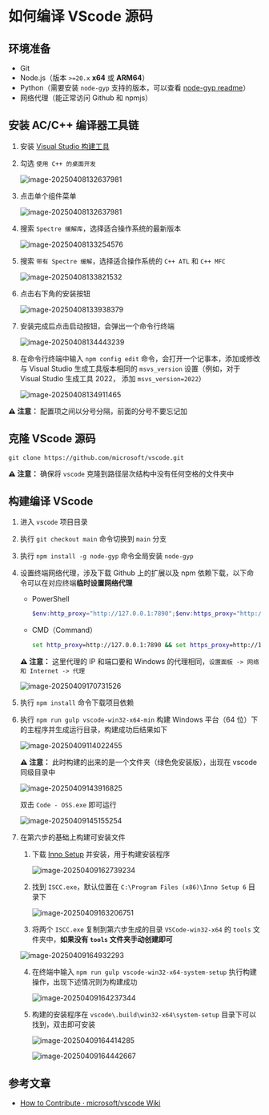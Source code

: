 # 如何编译 VScode 源码



## 环境准备

- Git
- Node.js（版本 `>=20.x`  **x64** 或 **ARM64**）
- Python（需要安装 `node-gyp` 支持的版本，可以查看 [node-gyp readme](https://github.com/nodejs/node-gyp#installation)）
- 网络代理（能正常访问 Github 和 npmjs）



## 安装 AC/C++ 编译器工具链

1. 安装 [Visual Studio 构建工具](https://visualstudio.microsoft.com/thank-you-downloading-visual-studio/?sku=BuildTools)

2. 勾选 `使用 C++ 的桌面开发`

   ![image-20250408132637981](images/image-20250408132637981.png)

3. 点击单个组件菜单

   ![image-20250408132637981](images/image-20250408132637981.png)

4. 搜索 `Spectre 缓解库`，选择适合操作系统的最新版本

   ![image-20250408133254576](images/image-20250408133254576.png)

5. 搜索 `带有 Spectre 缓解`，选择适合操作系统的 `C++ ATL` 和 `C++ MFC`

   ![image-20250408133821532](images/image-20250408133821532.png)

6. 点击右下角的安装按钮

   ![image-20250408133938379](images/image-20250408133938379.png)

7. 安装完成后点击启动按钮，会弹出一个命令行终端

   ![image-20250408134443239](images/image-20250408134443239.png)

8. 在命令行终端中输入 `npm config edit` 命令，会打开一个记事本，添加或修改与 Visual Studio 生成工具版本相同的 `msvs_version` 设置（例如，对于 Visual Studio 生成工具 2022， 添加 `msvs_version=2022`）

   ![image-20250408134911465](images/image-20250408134911465.png)

**⚠️ 注意：** 配置项之间以分号分隔，前面的分号不要忘记加



## 克隆 VScode 源码

```
git clone https://github.com/microsoft/vscode.git
```

**⚠️ 注意：** 确保将 `vscode` 克隆到路径层次结构中没有任何空格的文件夹中



## 构建编译 VScode

1. 进入 `vscode` 项目目录

2. 执行 `git checkout main` 命令切换到 `main` 分支

3. 执行 `npm install -g node-gyp` 命令全局安装 `node-gyp`

4. 设置终端网络代理，涉及下载 Github 上的扩展以及 npm 依赖下载，以下命令可以在对应终端**临时设置网络代理**

   - PowerShell

     ```powershell
     $env:http_proxy="http://127.0.0.1:7890";$env:https_proxy="http://127.0.0.1:7890"
     ```

   - CMD（Command）

     ```cmd
     set http_proxy=http://127.0.0.1:7890 && set https_proxy=http://127.0.0.1:7890
     ```

   **⚠️ 注意：** 这里代理的 IP 和端口要和 Windows 的代理相同，`设置面板 -> 网络和 Internet -> 代理`

   ![image-20250409170731526](images/image-20250409170731526.png)

5. 执行 `npm install` 命令下载项目依赖

6. 执行 `npm run gulp vscode-win32-x64-min` 构建 Windows 平台（64 位）下的主程序并生成运行目录，构建成功后结果如下

   ![image-20250409114022455](images/image-20250409114022455.png)

   **⚠️ 注意：** 此时构建的出来的是一个文件夹（绿色免安装版），出现在 vscode 同级目录中

   ![image-20250409143916825](images/image-20250409143916825.png)

   双击 `Code - OSS.exe` 即可运行

   ![image-20250409145155254](images/image-20250409145155254.png)

7. 在第六步的基础上构建可安装文件

   1. 下载 [Inno Setup](https://jrsoftware.org/isdl.php#stable) 并安装，用于构建安装程序

      ![image-20250409162739234](images/image-20250409162739234.png)

   2. 找到 `ISCC.exe`，默认位置在 `C:\Program Files (x86)\Inno Setup 6` 目录下

      ![image-20250409163206751](images/image-20250409163206751.png)

   3. 将两个 `ISCC.exe` 复制到第六步生成的目录 `VSCode-win32-x64` 的 `tools` 文件夹中，**如果没有 `tools` 文件夹手动创建即可**

   ![image-20250409164932293](images/image-20250409164932293.png)


   4. 在终端中输入 `npm run gulp vscode-win32-x64-system-setup` 执行构建操作，出现下述情况则为构建成功

      ![image-20250409164237344](images/image-20250409164237344.png)

   5. 构建的安装程序在 `vscode\.build\win32-x64\system-setup` 目录下可以找到，双击即可安装

      ![image-20250409164414285](images/image-20250409164414285.png)

      ![image-20250409164442667](images/image-20250409164442667.png)



## 参考文章

- [How to Contribute · microsoft/vscode Wiki](https://github.com/microsoft/vscode/wiki/How-to-Contribute)
